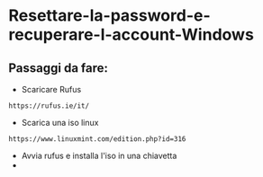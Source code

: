 # Resettare-la-password-e-recuperare-l-account-Windows

## Passaggi da fare:

- Scaricare Rufus
```
https://rufus.ie/it/
```
- Scarica una iso linux
```
https://www.linuxmint.com/edition.php?id=316
```
- Avvia rufus e installa l'iso in una chiavetta
- 
